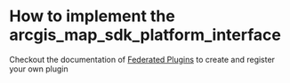 # How to implement the arcgis_map_sdk_platform_interface

Checkout the documentation of [Federated Plugins](https://docs.flutter.dev/packages-and-plugins/developing-packages#federated-plugins) to create and register your own plugin